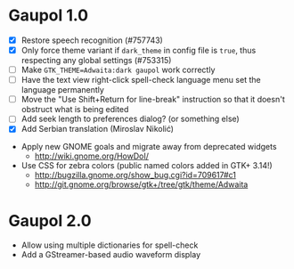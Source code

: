 Gaupol 1.0
==========

 * [x] Restore speech recognition (#757743)
 * [x] Only force theme variant if `dark_theme` in config file is
       `true`, thus respecting any global settings (#753315)
 * [ ] Make `GTK_THEME=Adwaita:dark gaupol` work correctly
 * [ ] Have the text view right-click spell-check language menu
       set the language permanently
 * [ ] Move the "Use Shift+Return for line-break" instruction so that
       it doesn't obstruct what is being edited
 * [ ] Add seek length to preferences dialog? (or something else)
 * [x] Add Serbian translation (Miroslav Nikolić)

 * Apply new GNOME goals and migrate away from deprecated widgets
   - <http://wiki.gnome.org/HowDoI/>
 * Use CSS for zebra colors (public named colors added in GTK+ 3.14!)
     * <http://bugzilla.gnome.org/show_bug.cgi?id=709617#c1>
     * <http://git.gnome.org/browse/gtk+/tree/gtk/theme/Adwaita>

Gaupol 2.0
==========

 * Allow using multiple dictionaries for spell-check
 * Add a GStreamer-based audio waveform display

